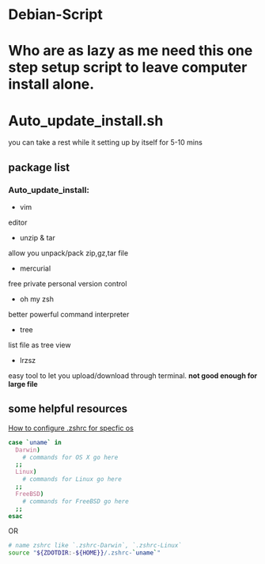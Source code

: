 # Debian-Script
# Who are as lazy as me need this one step setup script to leave computer install alone.

# Auto_update_install.sh

you can take a rest while it setting up by itself for 5-10 mins

## package list

### Auto_update_install:

- vim

editor

- unzip & tar

allow you unpack/pack zip,gz,tar file

- mercurial

 free private personal version control

- oh my zsh

better powerful command interpreter

- tree

list file as tree view

- lrzsz

easy tool to let you upload/download through terminal. **not good enough for large file**

## some helpful resources

[How to configure .zshrc for specfic os](https://unix.stackexchange.com/questions/252166/how-to-configure-zshrc-for-specfic-os)
```bash
case `uname` in
  Darwin)
    # commands for OS X go here
  ;;
  Linux)
    # commands for Linux go here
  ;;
  FreeBSD)
    # commands for FreeBSD go here
  ;;
esac
```
OR

```bash
# name zshrc like `.zshrc-Darwin`, `.zshrc-Linux`
source "${ZDOTDIR:-${HOME}}/.zshrc-`uname`"
```
